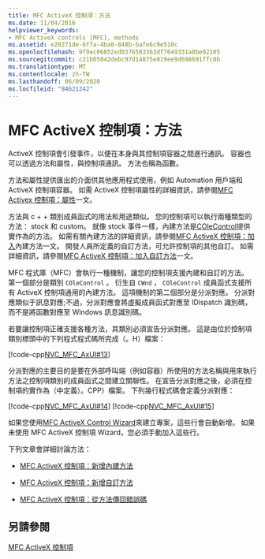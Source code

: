 ```yaml
---
title: MFC ActiveX 控制項：方法
ms.date: 11/04/2016
helpviewer_keywords:
- MFC ActiveX controls [MFC], methods
ms.assetid: e20271de-6ffa-4ba0-848b-bafe6c9e510c
ms.openlocfilehash: 9f9ec06852ed0376583363df7649331a0be02105
ms.sourcegitcommit: c21b05042debc97d14875e019ee9d698691ffc0b
ms.translationtype: MT
ms.contentlocale: zh-TW
ms.lasthandoff: 06/09/2020
ms.locfileid: "84621242"
---
```

# <a name="mfc-activex-controls-methods"></a>MFC ActiveX 控制項：方法

ActiveX 控制項會引發事件，以便在本身與其控制項容器之間進行通訊。 容器也可以透過方法和屬性，與控制項通訊。 方法也稱為函數。

方法和屬性提供匯出的介面供其他應用程式使用，例如 Automation 用戶端和 ActiveX 控制項容器。 如需 ActiveX 控制項屬性的詳細資訊，請參閱[MFC Activex 控制項：屬性](mfc-activex-controls-properties.md)一文。

方法與 c + + 類別成員函式的用法和用途類似。 您的控制項可以執行兩種類型的方法： stock 和 custom。 就像 stock 事件一樣，內建方法是[COleControl](reference/colecontrol-class.md)提供實作為的方法。 如需有關內建方法的詳細資訊，請參閱[MFC ActiveX 控制項：加入](mfc-activex-controls-adding-stock-methods.md)內建方法一文。 開發人員所定義的自訂方法，可允許控制項的其他自訂。 如需詳細資訊，請參閱[MFC ActiveX 控制項：加入自訂方法](mfc-activex-controls-adding-custom-methods.md)一文。

MFC 程式庫（MFC）會執行一種機制，讓您的控制項支援內建和自訂的方法。 第一個部分是類別 `COleControl` 。 衍生自 `CWnd` ， `COleControl` 成員函式支援所有 ActiveX 控制項通用的內建方法。 這項機制的第二個部分是分派對應。 分派對應類似于訊息對應;不過，分派對應會將虛擬成員函式對應至 IDispatch 識別碼，而不是將函數對應至 Windows 訊息識別碼。

若要讓控制項正確支援各種方法，其類別必須宣告分派對應。 這是由位於控制項類別標頭中的下列程式程式碼所完成（。H）檔案：

[!code-cpp[NVC_MFC_AxUI#13](codesnippet/cpp/mfc-activex-controls-methods_1.h)]

分派對應的主要目的是要在外部呼叫端（例如容器）所使用的方法名稱與用來執行方法之控制項類別的成員函式之間建立關聯性。 在宣告分派對應之後，必須在控制項的實作為（中定義）。CPP）檔案。 下列幾行程式碼會定義分派對應：

[!code-cpp[NVC_MFC_AxUI#14](codesnippet/cpp/mfc-activex-controls-methods_2.cpp)]
[!code-cpp[NVC_MFC_AxUI#15](codesnippet/cpp/mfc-activex-controls-methods_3.cpp)]

如果您使用[MFC ActiveX Control Wizard](reference/mfc-activex-control-wizard.md)來建立專案，這些行會自動新增。 如果未使用 MFC ActiveX 控制項 Wizard，您必須手動加入這些行。

下列文章會詳細討論方法：

- [MFC ActiveX 控制項：新增內建方法](mfc-activex-controls-adding-stock-methods.md)

- [MFC ActiveX 控制項：新增自訂方法](mfc-activex-controls-adding-custom-methods.md)

- [MFC ActiveX 控制項：從方法傳回錯誤碼](mfc-activex-controls-returning-error-codes-from-a-method.md)

## <a name="see-also"></a>另請參閱

[MFC ActiveX 控制項](mfc-activex-controls.md)
